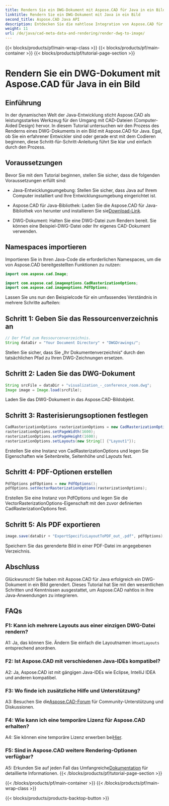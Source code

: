 ```yaml
---
title: Rendern Sie ein DWG-Dokument mit Aspose.CAD für Java in ein Bild
linktitle: Rendern Sie ein DWG-Dokument mit Java in ein Bild
second_title: Aspose.CAD Java API
description: Entdecken Sie die nahtlose Integration von Aspose.CAD für Java beim Rendern von DWG-Dokumenten in Bilder. Befolgen Sie unsere Schritt-für-Schritt-Anleitung für effiziente Ergebnisse.
weight: 11
url: /de/java/cad-meta-data-and-rendering/render-dwg-to-image/
---
```


{{< blocks/products/pf/main-wrap-class >}}
{{< blocks/products/pf/main-container >}}
{{< blocks/products/pf/tutorial-page-section >}}

# Rendern Sie ein DWG-Dokument mit Aspose.CAD für Java in ein Bild

## Einführung

In der dynamischen Welt der Java-Entwicklung sticht Aspose.CAD als leistungsstarkes Werkzeug für den Umgang mit CAD-Dateien (Computer-Aided Design) hervor. In diesem Tutorial untersuchen wir den Prozess des Renderns eines DWG-Dokuments in ein Bild mit Aspose.CAD für Java. Egal, ob Sie ein erfahrener Entwickler sind oder gerade erst mit dem Codieren beginnen, diese Schritt-für-Schritt-Anleitung führt Sie klar und einfach durch den Prozess.

## Voraussetzungen

Bevor Sie mit dem Tutorial beginnen, stellen Sie sicher, dass die folgenden Voraussetzungen erfüllt sind:

- Java-Entwicklungsumgebung: Stellen Sie sicher, dass Java auf Ihrem Computer installiert und Ihre Entwicklungsumgebung eingerichtet ist.

-  Aspose.CAD für Java-Bibliothek: Laden Sie die Aspose.CAD für Java-Bibliothek von herunter und installieren Sie sie[Download-Link](https://releases.aspose.com/cad/java/).

- DWG-Dokument: Halten Sie eine DWG-Datei zum Rendern bereit. Sie können eine Beispiel-DWG-Datei oder Ihr eigenes CAD-Dokument verwenden.

## Namespaces importieren

Importieren Sie in Ihren Java-Code die erforderlichen Namespaces, um die von Aspose.CAD bereitgestellten Funktionen zu nutzen:

```java
import com.aspose.cad.Image;

import com.aspose.cad.imageoptions.CadRasterizationOptions;
import com.aspose.cad.imageoptions.PdfOptions;
```

Lassen Sie uns nun den Beispielcode für ein umfassendes Verständnis in mehrere Schritte aufteilen:

## Schritt 1: Geben Sie das Ressourcenverzeichnis an

```java
// Der Pfad zum Ressourcenverzeichnis.
String dataDir = "Your Document Directory" + "DWGDrawings/";
```

Stellen Sie sicher, dass Sie „Ihr Dokumentenverzeichnis“ durch den tatsächlichen Pfad zu Ihren DWG-Zeichnungen ersetzen.

## Schritt 2: Laden Sie das DWG-Dokument

```java
String srcFile = dataDir + "visualization_-_conference_room.dwg";
Image image = Image.load(srcFile);
```

Laden Sie das DWG-Dokument in das Aspose.CAD-Bildobjekt.

## Schritt 3: Rasterisierungsoptionen festlegen

```java
CadRasterizationOptions rasterizationOptions = new CadRasterizationOptions();
rasterizationOptions.setPageWidth(1600);
rasterizationOptions.setPageHeight(1600);
rasterizationOptions.setLayouts(new String[] {"Layout1"});
```

Erstellen Sie eine Instanz von CadRasterizationOptions und legen Sie Eigenschaften wie Seitenbreite, Seitenhöhe und Layouts fest.

## Schritt 4: PDF-Optionen erstellen

```java
PdfOptions pdfOptions = new PdfOptions();
pdfOptions.setVectorRasterizationOptions(rasterizationOptions);
```

Erstellen Sie eine Instanz von PdfOptions und legen Sie die VectorRasterizationOptions-Eigenschaft mit den zuvor definierten CadRasterizationOptions fest.

## Schritt 5: Als PDF exportieren

```java
image.save(dataDir + "ExportSpecificLayoutToPDF_out_.pdf", pdfOptions);
```

Speichern Sie das gerenderte Bild in einer PDF-Datei im angegebenen Verzeichnis.

## Abschluss

Glückwunsch! Sie haben mit Aspose.CAD für Java erfolgreich ein DWG-Dokument in ein Bild gerendert. Dieses Tutorial hat Sie mit den wesentlichen Schritten und Kenntnissen ausgestattet, um Aspose.CAD nahtlos in Ihre Java-Anwendungen zu integrieren.

## FAQs

### F1: Kann ich mehrere Layouts aus einer einzigen DWG-Datei rendern?

 A1: Ja, das können Sie. Ändern Sie einfach die Layoutnamen im`setLayouts` entsprechend anordnen.

### F2: Ist Aspose.CAD mit verschiedenen Java-IDEs kompatibel?

A2: Ja, Aspose.CAD ist mit gängigen Java-IDEs wie Eclipse, IntelliJ IDEA und anderen kompatibel.

### F3: Wo finde ich zusätzliche Hilfe und Unterstützung?

 A3: Besuchen Sie die[Aspose.CAD-Forum](https://forum.aspose.com/c/cad/19) für Community-Unterstützung und Diskussionen.

### F4: Wie kann ich eine temporäre Lizenz für Aspose.CAD erhalten?

 A4: Sie können eine temporäre Lizenz erwerben bei[Hier](https://purchase.aspose.com/temporary-license/).

### F5: Sind in Aspose.CAD weitere Rendering-Optionen verfügbar?

 A5: Erkunden Sie auf jeden Fall das Umfangreiche[Dokumentation](https://reference.aspose.com/cad/java/) für detaillierte Informationen.
{{< /blocks/products/pf/tutorial-page-section >}}

{{< /blocks/products/pf/main-container >}}
{{< /blocks/products/pf/main-wrap-class >}}

{{< blocks/products/products-backtop-button >}}
